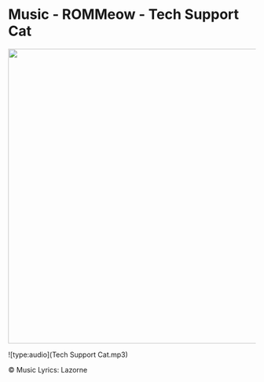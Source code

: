 # Music - ROMMeow - Tech Support Cat

<img src="../tech-moon.png" width="600">

![type:audio](Tech Support Cat.mp3)

©️ Music Lyrics:️ Lazorne 
